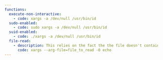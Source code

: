 ```yaml
---
functions:
  execute-non-interactive:
    - code: xargs -a /dev/null /usr/bin/id
  sudo-enabled:
    - code: sudo xargs -a /dev/null /usr/bin/id
  suid-enabled:
    - code: ./xargs -a /dev/null /usr/bin/id
  file-read:
    - description: This relies on the fact the the file doesn't contain a null char (ASCII 0).
      code: xargs --arg-file=file_to_read -0 echo
---
```

